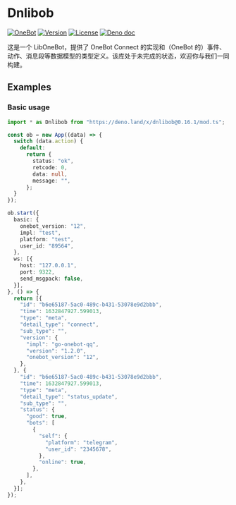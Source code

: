 # Dnlibob

[![OneBot](https://img.shields.io/badge/OneBot-12-black)](https://12.onebot.dev/)
[![Version](https://img.shields.io/github/v/tag/botuniverse/dnlibob.svg)](https://github.com/botuniverse/dnlibob/releases)
[![License](https://img.shields.io/github/license/botuniverse/dnlibob)](https://github.com/botuniverse/dnlibob/blob/main/LICENSE)
[![Deno doc](https://doc.deno.land/badge.svg)](https://doc.deno.land/https://deno.land/x/dnlibob/mod.ts)

这是一个 LibOneBot，提供了 OneBot Connect 的实现和（OneBot
的）事件、动作、消息段等数据模型的类型定义。该库处于未完成的状态，欢迎你与我们一同构建。

## Examples

### Basic usage

```ts
import * as Dnlibob from "https://deno.land/x/dnlibob@0.16.1/mod.ts";

const ob = new App((data) => {
  switch (data.action) {
    default:
      return {
        status: "ok",
        retcode: 0,
        data: null,
        message: "",
      };
  }
});

ob.start({
  basic: {
    onebot_version: "12",
    impl: "test",
    platform: "test",
    user_id: "89564",
  },
  ws: [{
    host: "127.0.0.1",
    port: 9322,
    send_msgpack: false,
  }],
}, () => {
  return [{
    "id": "b6e65187-5ac0-489c-b431-53078e9d2bbb",
    "time": 1632847927.599013,
    "type": "meta",
    "detail_type": "connect",
    "sub_type": "",
    "version": {
      "impl": "go-onebot-qq",
      "version": "1.2.0",
      "onebot_version": "12",
    },
  }, {
    "id": "b6e65187-5ac0-489c-b431-53078e9d2bbb",
    "time": 1632847927.599013,
    "type": "meta",
    "detail_type": "status_update",
    "sub_type": "",
    "status": {
      "good": true,
      "bots": [
        {
          "self": {
            "platform": "telegram",
            "user_id": "2345678",
          },
          "online": true,
        },
      ],
    },
  }];
});
```
